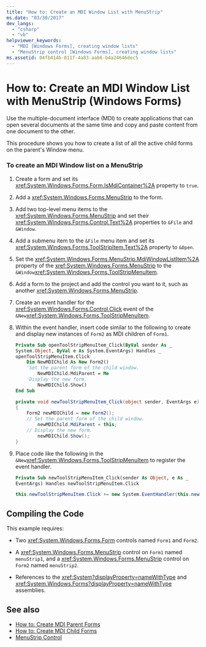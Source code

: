```yaml
---
title: "How to: Create an MDI Window List with MenuStrip"
ms.date: "03/30/2017"
dev_langs: 
  - "csharp"
  - "vb"
helpviewer_keywords: 
  - "MDI [Windows Forms], creating window lists"
  - "MenuStrip control [Windows Forms], creating window lists"
ms.assetid: 04fb414b-811f-4a83-aab6-b4a24646dec5
---
```

# How to: Create an MDI Window List with MenuStrip (Windows Forms)
Use the multiple-document interface (MDI) to create applications that can open several documents at the same time and copy and paste content from one document to the other.  
  
 This procedure shows you how to create a list of all the active child forms on the parent's Window menu.  
  
### To create an MDI Window list on a MenuStrip  
  
1. Create a form and set its <xref:System.Windows.Forms.Form.IsMdiContainer%2A> property to `true`.  
  
2. Add a <xref:System.Windows.Forms.MenuStrip> to the form.  
  
3. Add two top-level menu items to the <xref:System.Windows.Forms.MenuStrip> and set their <xref:System.Windows.Forms.Control.Text%2A> properties to `&File` and `&Window`.  
  
4. Add a submenu item to the `&File` menu item and set its <xref:System.Windows.Forms.ToolStripItem.Text%2A> property to `&Open`.  
  
5. Set the <xref:System.Windows.Forms.MenuStrip.MdiWindowListItem%2A> property of the <xref:System.Windows.Forms.MenuStrip> to the `&Window`<xref:System.Windows.Forms.ToolStripMenuItem>.  
  
6. Add a form to the project and add the control you want to it, such as another <xref:System.Windows.Forms.MenuStrip>.  
  
7. Create an event handler for the <xref:System.Windows.Forms.Control.Click> event of the `&New`<xref:System.Windows.Forms.ToolStripMenuItem>.  
  
8. Within the event handler, insert code similar to the following to create and display new instances of `Form2` as MDI children of `Form1`.  
  
    ```vb  
    Private Sub openToolStripMenuItem_Click(ByVal sender As _  
    System.Object, ByVal e As System.EventArgs) Handles _  
    openToolStripMenuItem.Click  
        Dim NewMDIChild As New Form2()  
        'Set the parent form of the child window.  
            NewMDIChild.MdiParent = Me  
        'Display the new form.  
            NewMDIChild.Show()  
    End Sub  
    ```  
  
    ```csharp  
    private void newToolStripMenuItem_Click(object sender, EventArgs e)  
    {  
        Form2 newMDIChild = new Form2();  
        // Set the parent form of the child window.  
            newMDIChild.MdiParent = this;  
        // Display the new form.  
            newMDIChild.Show();  
    }  
    ```  
  
9. Place code like the following in the `&New`<xref:System.Windows.Forms.ToolStripMenuItem> to register the event handler.  
  
    ```vb  
    Private Sub newToolStripMenuItem_Click(sender As Object, e As _  
    EventArgs) Handles newToolStripMenuItem.Click  
    ```  
  
    ```csharp  
    this.newToolStripMenuItem.Click += new System.EventHandler(this.newToolStripMenuItem_Click);  
    ```  
  
## Compiling the Code  
 This example requires:  
  
- Two <xref:System.Windows.Forms.Form> controls named `Form1` and `Form2`.  
  
- A <xref:System.Windows.Forms.MenuStrip> control on `Form1` named `menuStrip1`, and a <xref:System.Windows.Forms.MenuStrip> control on `Form2` named `menuStrip2`.  
  
- References to the <xref:System?displayProperty=nameWithType> and <xref:System.Windows.Forms?displayProperty=nameWithType> assemblies.  
  
## See also

- [How to: Create MDI Parent Forms](../advanced/how-to-create-mdi-parent-forms.md)
- [How to: Create MDI Child Forms](../advanced/how-to-create-mdi-child-forms.md)
- [MenuStrip Control](menustrip-control-windows-forms.md)
